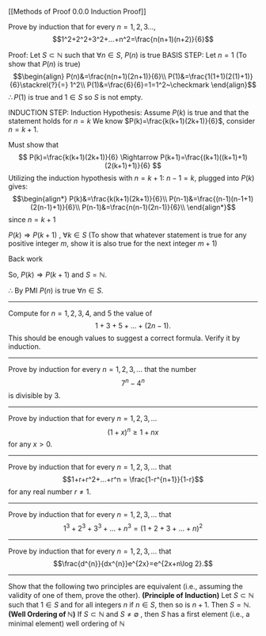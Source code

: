 [[Methods of Proof 0.0.0 Induction Proof]]

Prove by induction that for every $n=1,2,3...,$ $$1^2+2^2+3^2+...+n^2=\frac{n(n+1)(n+2)}{6}$$

Proof: 
Let $S\subset \mathbb{N}$ such that $\forall n \in S$, $P(n)$ is true 
BASIS STEP:
Let $n=1$ (To show that $P(n)$ is true) 
$$\begin{align}
P(n)&=\frac{n(n+1)(2n+1)}{6}\\
P(1)&=\frac{1(1+1)(2(1)+1)}{6}\stackrel{?}{=} 1^2\\
P(1)&=\frac{6}{6}=1=1^2~\checkmark
\end{align}$$
$\therefore P(1)$ is true and $1\in S$ so $S$ is not empty.

INDUCTION STEP: 
Induction Hypothesis: Assume $P(k)$ is true and that the statement holds for $n=k$
We know $P(k)=\frac{k(k+1)(2k+1)}{6}$, consider $n=k+1$.

Must show that 
$$
P(k)=\frac{k(k+1)(2k+1)}{6} \Rightarrow P(k+1)=\frac{(k+1)((k+1)+1)(2(k+1)+1)}{6}
$$
Utilizing the induction hypothesis with $n=k+1$:
$n-1=k$, plugged into $P(k)$ gives: 
$$\begin{align*}
P(k)&=\frac{k(k+1)(2k+1)}{6}\\
P(n-1)&=\frac{(n-1)(n-1+1)(2(n-1)+1)}{6}\\
P(n-1)&=\frac{n(n-1)(2n-1)}{6}\\
\end{align*}$$
since $n=k+1$

$P(k) \Rightarrow P(k+1)$ , $\forall k \in S$ 
(To show that whatever statement is true for any positive integer $m$, show it is also true for the next integer $m+1$)




Back work



So, $P(k)\Rightarrow P(k+1)$ and $S=\mathbb{N}$. 

$\therefore$ By PMI $P(n)$ is true $\forall n \in S$.

---
Compute for $n=1,2,3,4$, and $5$ the value of $$1+3+5+...+(2n-1).$$
This should be enough values to suggest a correct formula. Verify it by induction.

---
Prove by induction for every $n=1,2,3,...$ that the number $$7^n-4^n$$ is divisible by 3. 


---
Prove by induction that for every $n=1,2,3,...$ $$(1+x)^n \ge 1 + nx$$ for any $x>0$.

---
Prove by induction that for every $n=1,2,3,...$ that $$1+r+r^2+...+r^n = \frac{1-r^{n+1}}{1-r}$$ for any real number $r \ne 1$.

---
Prove by induction that for every $n=1,2,3,...$ that $$1^3 + 2^3 + 3^3 + ...+n^3 = (1+2+3+...+n)^2$$

---
Prove by induction that for every $n=1,2,3,...$ that $$\frac{d^{n}}{dx^{n}}e^{2x}=e^{2x+n\log 2}.$$

---
Show that the following two principles are equivalent (i.e., assuming the validity of one of them, prove the other). 
	**(Principle of Induction)** Let $S \subset \mathbb{N}$ such that $1 \in S$ and for all integers $n$ if $n \in S$, then so is $n+1$. Then $S = \mathbb{N}$.
	**(Well Ordering of $\mathbb{N}$)** If $S \subset \mathbb{N}$ and $S \ne \emptyset$ , then $S$ has a first element (i.e., a minimal element) well ordering of $\mathbb{N}$